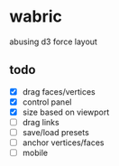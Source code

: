# wabric

abusing d3 force layout

## todo

- [x] drag faces/vertices
- [x] control panel
- [x] size based on viewport
- [ ] drag links
- [ ] save/load presets
- [ ] anchor vertices/faces
- [ ] mobile
